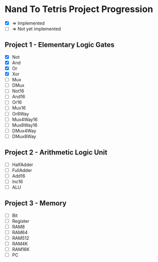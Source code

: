 # Nand To Tetris Project Progression

- [x] => Implemented
- [ ] => Not yet implemented 

## Project 1 - Elementary Logic Gates

- [x] Not
- [x] And
- [x] Or
- [x] Xor
- [ ] Mux
- [ ] DMux
- [ ] Not16
- [ ] And16
- [ ] Or16
- [ ] Mux16
- [ ] Or8Way
- [ ] Mux4Way16
- [ ] Mux8Way16
- [ ] DMux4Way
- [ ] DMux8Way

## Project 2 - Arithmetic Logic Unit

- [ ] HalfAdder
- [ ] FullAdder
- [ ] Add16
- [ ] Inc16
- [ ] ALU

## Project 3 - Memory

- [ ] Bit
- [ ] Register
- [ ] RAM8
- [ ] RAM64
- [ ] RAM512
- [ ] RAM4K
- [ ] RAM16K
- [ ] PC
